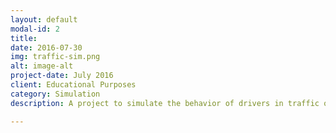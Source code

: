 ```yaml
---
layout: default
modal-id: 2
title:
date: 2016-07-30
img: traffic-sim.png
alt: image-alt
project-date: July 2016
client: Educational Purposes
category: Simulation
description: A project to simulate the behavior of drivers in traffic on a new road in order to determine the optimal speed limits. Built entirely in Python using Monte Carlo methods.

---
```

